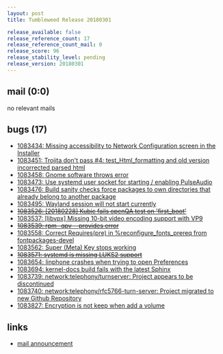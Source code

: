 ```yaml
---
layout: post
title: Tumbleweed Release 20180301

release_available: false
release_reference_count: 17
release_reference_count_mail: 0
release_score: 96
release_stability_level: pending
release_version: 20180301
---
```


## mail (0:0)

no relevant mails

## bugs (17)

<!--more-->

- [1083434: Missing accessibility to Network Configuration screen in the Installer](https://bugzilla.opensuse.org/show_bug.cgi?id=1083434)
- [1083451: Trojita don't pass #4: test_Html_formatting and old version incorrected parsed html](https://bugzilla.opensuse.org/show_bug.cgi?id=1083451)
- [1083458: Gnome software throws error](https://bugzilla.opensuse.org/show_bug.cgi?id=1083458)
- [1083473: Use systemd user socket for starting / enabling PulseAudio](https://bugzilla.opensuse.org/show_bug.cgi?id=1083473)
- [1083476: Build sanity checks force packages to own directories that already belong to another package](https://bugzilla.opensuse.org/show_bug.cgi?id=1083476)
- [1083495: Wayland session will not start currently](https://bugzilla.opensuse.org/show_bug.cgi?id=1083495)
- ~~[1083526: [20180228] Kubic fails openQA test on 'first_boot'](https://bugzilla.opensuse.org/show_bug.cgi?id=1083526)~~
- [1083537: [libvpx] Missing 10-bit video encoding support with VP9](https://bugzilla.opensuse.org/show_bug.cgi?id=1083537)
- ~~[1083539: rpm -qpv --provides error](https://bugzilla.opensuse.org/show_bug.cgi?id=1083539)~~
- [1083558: Correct Requires(pre) in %reconfigure_fonts_prereq from fontpackages-devel](https://bugzilla.opensuse.org/show_bug.cgi?id=1083558)
- [1083562: Super (Meta) Key stops working](https://bugzilla.opensuse.org/show_bug.cgi?id=1083562)
- ~~[1083571: systemd is missing LUKS2 support](https://bugzilla.opensuse.org/show_bug.cgi?id=1083571)~~
- [1083654: linphone crashes when trying to open Preferences](https://bugzilla.opensuse.org/show_bug.cgi?id=1083654)
- [1083694: kernel-docs build fails with the latest Sphinx](https://bugzilla.opensuse.org/show_bug.cgi?id=1083694)
- [1083739: network:telephony/turnserver: Project appears to be discontinued](https://bugzilla.opensuse.org/show_bug.cgi?id=1083739)
- [1083740: network:telephony/rfc5766-turn-server: Project migrated to new Github Repository](https://bugzilla.opensuse.org/show_bug.cgi?id=1083740)
- [1083827: Encryption is not keep when add a volume](https://bugzilla.opensuse.org/show_bug.cgi?id=1083827)



## links

- [mail announcement](https://lists.opensuse.org/opensuse-factory/2018-03/msg00039.html)

